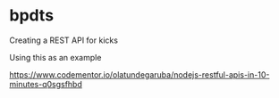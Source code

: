 # bpdts
Creating a REST API for kicks


Using this as an example

https://www.codementor.io/olatundegaruba/nodejs-restful-apis-in-10-minutes-q0sgsfhbd
